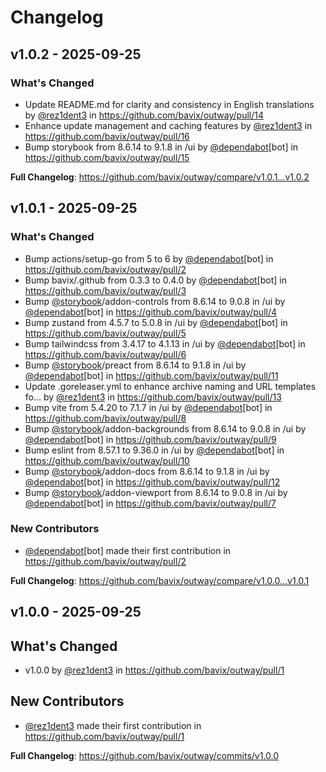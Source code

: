 # Changelog

## v1.0.2 - 2025-09-25

### What's Changed

* Update README.md for clarity and consistency in English translations by [@rez1dent3](https://github.com/rez1dent3) in https://github.com/bavix/outway/pull/14
* Enhance update management and caching features by [@rez1dent3](https://github.com/rez1dent3) in https://github.com/bavix/outway/pull/16
* Bump storybook from 8.6.14 to 9.1.8 in /ui by [@dependabot](https://github.com/dependabot)[bot] in https://github.com/bavix/outway/pull/15

**Full Changelog**: https://github.com/bavix/outway/compare/v1.0.1...v1.0.2

## v1.0.1 - 2025-09-25

### What's Changed

* Bump actions/setup-go from 5 to 6 by [@dependabot](https://github.com/dependabot)[bot] in https://github.com/bavix/outway/pull/2
* Bump bavix/.github from 0.3.3 to 0.4.0 by [@dependabot](https://github.com/dependabot)[bot] in https://github.com/bavix/outway/pull/3
* Bump [@storybook](https://github.com/storybook)/addon-controls from 8.6.14 to 9.0.8 in /ui by [@dependabot](https://github.com/dependabot)[bot] in https://github.com/bavix/outway/pull/4
* Bump zustand from 4.5.7 to 5.0.8 in /ui by [@dependabot](https://github.com/dependabot)[bot] in https://github.com/bavix/outway/pull/5
* Bump tailwindcss from 3.4.17 to 4.1.13 in /ui by [@dependabot](https://github.com/dependabot)[bot] in https://github.com/bavix/outway/pull/6
* Bump [@storybook](https://github.com/storybook)/preact from 8.6.14 to 9.1.8 in /ui by [@dependabot](https://github.com/dependabot)[bot] in https://github.com/bavix/outway/pull/11
* Update .goreleaser.yml to enhance archive naming and URL templates fo… by [@rez1dent3](https://github.com/rez1dent3) in https://github.com/bavix/outway/pull/13
* Bump vite from 5.4.20 to 7.1.7 in /ui by [@dependabot](https://github.com/dependabot)[bot] in https://github.com/bavix/outway/pull/8
* Bump [@storybook](https://github.com/storybook)/addon-backgrounds from 8.6.14 to 9.0.8 in /ui by [@dependabot](https://github.com/dependabot)[bot] in https://github.com/bavix/outway/pull/9
* Bump eslint from 8.57.1 to 9.36.0 in /ui by [@dependabot](https://github.com/dependabot)[bot] in https://github.com/bavix/outway/pull/10
* Bump [@storybook](https://github.com/storybook)/addon-docs from 8.6.14 to 9.1.8 in /ui by [@dependabot](https://github.com/dependabot)[bot] in https://github.com/bavix/outway/pull/12
* Bump [@storybook](https://github.com/storybook)/addon-viewport from 8.6.14 to 9.0.8 in /ui by [@dependabot](https://github.com/dependabot)[bot] in https://github.com/bavix/outway/pull/7

### New Contributors

* [@dependabot](https://github.com/dependabot)[bot] made their first contribution in https://github.com/bavix/outway/pull/2

**Full Changelog**: https://github.com/bavix/outway/compare/v1.0.0...v1.0.1

## v1.0.0 - 2025-09-25

## What's Changed

* v1.0.0 by [@rez1dent3](https://github.com/rez1dent3) in https://github.com/bavix/outway/pull/1

## New Contributors

* [@rez1dent3](https://github.com/rez1dent3) made their first contribution in https://github.com/bavix/outway/pull/1

**Full Changelog**: https://github.com/bavix/outway/commits/v1.0.0
